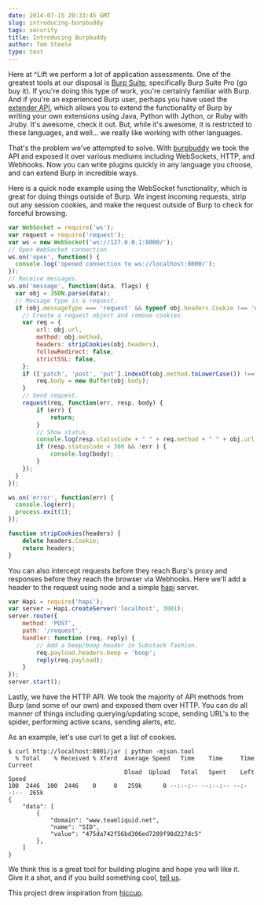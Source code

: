 ```yaml
---
date: 2014-07-15 20:33:45 GMT
slug: introducing-burpbuddy
tags: security
title: Introducing Burpbuddy
author: Tom Steele
type: text
---
```


Here at ^Lift we perform a lot of application assessments. One of the greatest tools at our disposal is [Burp Suite](http://portswigger.net/burp/), specifically Burp Suite Pro (go buy it). If you're doing this type of work, you're certainly familiar with Burp. And if you're an experienced Burp user, perhaps you have used the [extender API](http://portswigger.net/burp/help/extender.html), which allows you to extend the functionality of Burp by writing your own extensions using Java, Python with Jython, or Ruby with Jruby. It's awesome, check it out. But, while it's awesome, it is restricted to these languages, and well... we really like working with other languages.

That's the problem we've attempted to solve. With [burpbuddy](https://github.com/liftsecurity/burpbuddy) we took the API and exposed it over various mediums including WebSockets, HTTP, and Webhooks. Now you can write plugins quickly in any language you choose, and can extend Burp in incredible ways.

Here is a quick node example using the WebSocket functionality, which is great for doing things outside of Burp. We ingest incoming requests, strip out any session cookies, and make the request outside of Burp to check for forceful browsing.

~~~~~javascript
var WebSocket = require('ws');
var request = require('request');
var ws = new WebSocket('ws://127.0.0.1:8000/');
// Open WebSocket connection.
ws.on('open', function() {
  console.log('opened connection to ws://localhost:8000/');
});
// Receive messages.
ws.on('message', function(data, flags) {
  var obj = JSON.parse(data);
  // Message type is a request.
  if (obj.messageType === 'request' && typeof obj.headers.Cookie !== 'undefined') {
    // Create a request object and remove cookies.
    var req = {
        url: obj.url,
        method: obj.method,
        headers: stripCookies(obj.headers),
        followRedirect: false,
        strictSSL: false,
    };
    if (['patch', 'post', 'put'].indexOf(obj.method.toLowerCase()) !== -1 && obj.body.length > 0)  {
        req.body = new Buffer(obj.body);
    }
    // Send request.
    request(req, function(err, resp, body) {
        if (err) {
            return;
        }
        // Show status.
        console.log(resp.statusCode + " " + req.method + " " + obj.url);
        if (resp.statusCode < 300 && !err ) {
            console.log(body);
        }
    });
  }
});

ws.on('error', function(err) {
  console.log(err);
  process.exit(1);
});

function stripCookies(headers) {
    delete headers.Cookie;
    return headers;
}
~~~~~

You can also intercept requests before they reach Burp's proxy and responses before they reach the browser via Webhooks. Here we'll add a header to the request using node and a simple [hapi](http://hapijs.com/) server.

~~~~~javascript
var Hapi = require('hapi');
var server = Hapi.createServer('localhost', 3001);
server.route({
    method: 'POST',
    path: '/request',
    handler: function (req, reply) {
        // Add a beep/boop header in Substack fashion.
        req.payload.headers.beep = 'boop';
        reply(req.payload);
    }
});
server.start();
~~~~~

Lastly, we have the HTTP API. We took the majority of API methods from Burp (and some of our own) and exposed them over HTTP. You can do all manner of things including querying/updating scope, sending URL's to the spider, performing active scans, sending alerts, etc. 

As an example, let's use curl to get a list of cookies.

~~~~~shell
$ curl http://localhost:8001/jar | python -mjson.tool
  % Total    % Received % Xferd  Average Speed   Time    Time     Time  Current
                                 Dload  Upload   Total   Spent    Left  Speed
100  2446  100  2446    0     0   259k      0 --:--:-- --:--:-- --:--:--  265k
{
    "data": [
        {
            "domain": "www.teamliquid.net",
            "name": "SID",
            "value": "475da742f56bd306ed7289f98d227dc5"
        },
    ]
}
~~~~~

We think this is a great tool for building plugins and hope you will like it. Give it a shot, and if you build something cool, [tell us](https://twitter.com/liftsecurity).

This project drew inspiration from [hiccup](https://github.com/zynga/hiccup).
